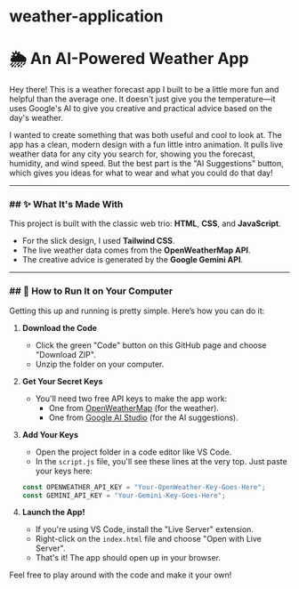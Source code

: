 # weather-application
# 🌦️ An AI-Powered Weather App

Hey there! This is a weather forecast app I built to be a little more fun and helpful than the average one. It doesn't just give you the temperature—it uses Google's AI to give you creative and practical advice based on the day's weather.

I wanted to create something that was both useful and cool to look at. The app has a clean, modern design with a fun little intro animation. It pulls live weather data for any city you search for, showing you the forecast, humidity, and wind speed. But the best part is the "AI Suggestions" button, which gives you ideas for what to wear and what you could do that day!

---

### ## ✨ What It's Made With

This project is built with the classic web trio: **HTML**, **CSS**, and **JavaScript**.

* For the slick design, I used **Tailwind CSS**.
* The live weather data comes from the **OpenWeatherMap API**.
* The creative advice is generated by the **Google Gemini API**.

---

### ## 🚀 How to Run It on Your Computer

Getting this up and running is pretty simple. Here’s how you can do it:

1.  **Download the Code**
    * Click the green "Code" button on this GitHub page and choose "Download ZIP".
    * Unzip the folder on your computer.

2.  **Get Your Secret Keys**
    * You'll need two free API keys to make the app work:
        * One from [OpenWeatherMap](https://openweathermap.org/api) (for the weather).
        * One from [Google AI Studio](https://ai.google.dev/) (for the AI suggestions).

3.  **Add Your Keys**
    * Open the project folder in a code editor like VS Code.
    * In the `script.js` file, you'll see these lines at the very top. Just paste your keys here:
    ```javascript
    const OPENWEATHER_API_KEY = "Your-OpenWeather-Key-Goes-Here";
    const GEMINI_API_KEY = "Your-Gemini-Key-Goes-Here";
    ```

4.  **Launch the App!**
    * If you're using VS Code, install the "Live Server" extension.
    * Right-click on the `index.html` file and choose "Open with Live Server".
    * That's it! The app should open up in your browser.

Feel free to play around with the code and make it your own!
